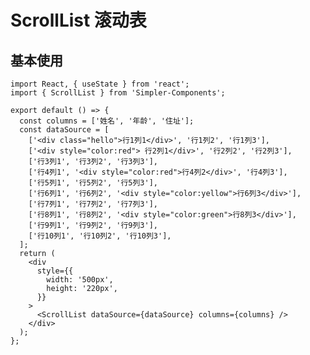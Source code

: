 <!--
 * @Author: 邱彦兮
 * @Date: 2022-03-25 22:12:52
 * @LastEditors: 邱彦兮
 * @LastEditTime: 2022-03-26 09:00:38
 * @FilePath: /Simpler-Components/docs/ScrollList.md
-->

# ScrollList 滚动表

## 基本使用

```tsx
import React, { useState } from 'react';
import { ScrollList } from 'Simpler-Components';

export default () => {
  const columns = ['姓名', '年龄', '住址'];
  const dataSource = [
    ['<div class="hello">行1列1</div>', '行1列2', '行1列3'],
    ['<div style="color:red"> 行2列1</div>', '行2列2', '行2列3'],
    ['行3列1', '行3列2', '行3列3'],
    ['行4列1', '<div style="color:red">行4列2</div>', '行4列3'],
    ['行5列1', '行5列2', '行5列3'],
    ['行6列1', '行6列2', '<div style="color:yellow">行6列3</div>'],
    ['行7列1', '行7列2', '行7列3'],
    ['行8列1', '行8列2', '<div style="color:green">行8列3</div>'],
    ['行9列1', '行9列2', '行9列3'],
    ['行10列1', '行10列2', '行10列3'],
  ];
  return (
    <div
      style={{
        width: '500px',
        height: '220px',
      }}
    >
      <ScrollList dataSource={dataSource} columns={columns} />
    </div>
  );
};
```

<API src='src/scroll_list'>
